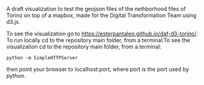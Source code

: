 A draft visualization to test the geojson files of the neihborhood files of Torino on top of a mapbox, made for the Digital Transformation Team using d3.js.

To see the visualization go to https://esterpantaleo.github.io/daf-d3-torino/. To run locally cd to the repository main folder, from a terminal:To see the visualization cd to the repository main folder, from a terminal:

    python -m SimpleHTTPServer

then point your browser to localhost:port, where port is the port used by python.
